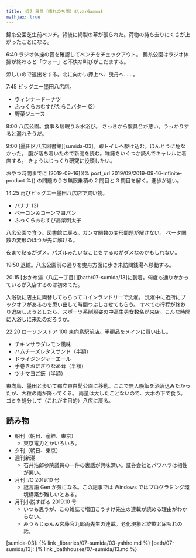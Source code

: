 ```yaml
---
title: 477 日目（晴れのち雨）$\varGamma$
mathjax: true
---
```


錦糸公園芝生前ベンチ。背後に網製の幕が張られた。荷物の持ち去りにくさが上がったことになる。

6:40 ラジオ体操の音を確認してベンチをチェックアウト。
錦糸公園はラジオ体操が終わると「ウォー」と不快な叫びがこだまする。

涼しいので遠出をする。北に向かい押上へ、曳舟へ……。

7:45 ビッグエー墨田八広店。

* ウィンナードーナツ
* ふっくらおむすびたらこバター (2)
* 野菜ジュース

8:00 八広公園。食事＆居眠り＆水浴び。
さっきから腹具合が悪い。うっかりすると漏れそうだ。

9:00 [墨田区八広図書館][sumida-03]。即トイレへ駆け込む。ほんとうに危なかった。
腹が落ち着いたので新聞を読む。雑誌をいくつか読んでキャレルに着席する。
きょうはじっくり研究に没頭したい。

おやつ時間までに [2019-09-16]({% post_url 2019/09/2019-09-16-infinite-product %})
の問題のうち無限乗積の 2 問目と 3 問目を解く。進歩が遅い。

14:25 再びビッグエー墨田八広店で買い物。

* バナナ (3)
* ベーコン＆コーンマヨパン
* ふっくらおむすび高菜明太子

八広公園で食う。図書館に戻る。ガンマ関数の変形問題が解けない。
ベータ関数の変形のほうが先に解ける。

夜まで粘るがダメ。パズルみたいなことをするのがダメなのかもしれない。

19:50 退館。八広公園前の通りを曳舟方面に歩き未訪問銭湯へ移動する。

20:15 [おかめ湯（八広一丁目）][bath/07-sumida/13]に到着。何度も通りかかっているが入店するのは初めてだ。

入浴後に店主に両替してもらってコインランドリーで洗濯。
洗濯中に近所にブックオフがあるのを思い出して時間つぶしさせてもらう。
すべての行程が終わり退店しようとしたら、スポーツ系制服姿の中高生男女数名が来店。こんな時間に入浴しに来たのだろうか。

22:20 ローソンストア 100 東向島駅前店。半額品をメインに買い出し。

* チキンサラダレモン風味
* ハムチーズレタスサンド（半額）
* ドライジンジャーエール
* 手巻きおにぎりなめ茸（半額）
* ツナマヨご飯（半額）

東向島、墨田と歩いて都立東白髭公園に移動。ここで無人晩飯を洒落込みたかったが、大粒の雨が降ってくる。
雨量は大したことないので、大木の下で食う。ゴミを処分して（これが主目的）八広に戻る。

## 読み物

* 朝刊（朝日、産経、東京）
  * 東京電力とかいろいろ。
* 夕刊（朝日、東京）
* 週刊新潮
  * 石井浩郎参院議員の一件の裏話が興味深い。証券会社とパワハラは相性が悪い。
* 月刊 I/O 2019.10 号
  * 謎言語 Gen が気になる。この記事では Windows ではプログラミング環境構築が難しいとある。
* 月刊小説すばる 2019.10 号
  * いつも思うが、この雑誌で増田こうすけ先生の連載が読める理由がわからない。
  * みうらじゅん＆宮藤官九郎両先生の連載。老化現象と詐欺と尿もれの話。

[sumida-03]: {% link _libraries/07-sumida/03-yahiro.md %}
[bath/07-sumida/13]: {% link _bathhouses/07-sumida/13.md %}
